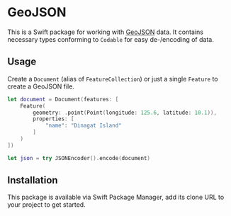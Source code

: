 # GeoJSON

This is a Swift package for working with [GeoJSON](https://geojson.org) data. It contains necessary types conforming to `Codable` for easy de-/encoding of data.

## Usage

Create a `Document` (alias of `FeatureCollection`) or just a single `Feature` to create a GeoJSON file. 

```swift
let document = Document(features: [
    Feature(
        geometry: .point(Point(longitude: 125.6, latitude: 10.1)),
        properties: [
            "name": "Dinagat Island"
        ]
    )
])

let json = try JSONEncoder().encode(document)
```

## Installation

This package is available via Swift Package Manager, add its clone URL to your project to get started.
